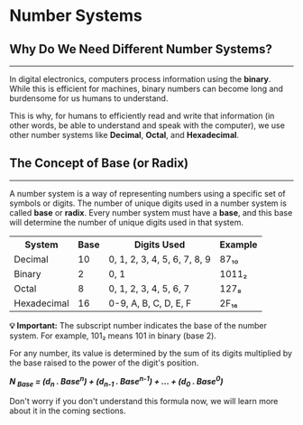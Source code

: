# Number Systems

## Why Do We Need Different Number Systems?

---

In digital electronics, computers process information using the **binary**. While this is efficient for machines, binary numbers can become long and burdensome for us humans to understand. 

This is why, for humans to efficiently read and write that information (in other words, be able to understand and speak with the computer), we use other number systems like **Decimal**, **Octal**, and **Hexadecimal**.


## The Concept of Base (or Radix)
---

A number system is a way of representing numbers using a specific set of symbols or digits. The number of unique digits used in a number system is called **base** or **radix**.
Every number system must have a **base**, and this base will determine the number of unique digits used in that system.

<div class="table-container">
    <table>
        <tr>
            <th>System</th>
            <th>Base</th>
            <th>Digits Used</th>
            <th>Example</th>
        </tr>
        <tr>
            <td>Decimal</td>
            <td>10</td>
            <td>0, 1, 2, 3, 4, 5, 6, 7, 8, 9</td>
            <td>87₁₀</td>
        </tr>
        <tr>
            <td>Binary</td>
            <td>2</td>
            <td>0, 1</td>
            <td>1011₂</td>
        </tr>
        <tr>
            <td>Octal</td>
            <td>8</td>
            <td>0, 1, 2, 3, 4, 5, 6, 7</td>
            <td>127₈</td>
        </tr>
        <tr>
            <td>Hexadecimal</td>
            <td>16</td>
            <td>0-9, A, B, C, D, E, F</td>
            <td>2F₁₆</td>
        </tr>
    </table>
</div>

<div class="note">
    <strong>💡 Important:</strong> The subscript number indicates the base of the number system. For example, 101₂ means 101 in binary (base 2).
</div>
<!-- <div style="border: 1px solid #1b65b9ff; background: linear-gradient(135deg, #667eea 0%, #764ba2 100%); padding: 10px; border-radius: 0px; color: white">
    **NOTE:** The subscript number indicates the base of the number system. For example, 101₂ means 101 in binary (base 2).
</div> -->


<!-- <div style="border: 1px solid #1b65b9ff; background-color: #595e6dff; padding: 10px; border-radius: 0px; color: white">
    **NOTE:** This action is irreversible and may result in data loss. Proceed with caution.
</div> -->

For any number, its value is determined by the sum of its digits multiplied by the base raised to the power of the digit's position.

_**N <sub>Base</sub> = (d<sub>n</sub> . Base<sup>n</sup>) + (d<sub>n-1</sub> . Base<sup>n-1</sup>) + ... + (d<sub>0</sub> . Base<sup>0</sup>)**_

Don't worry if you don't understand this formula now, we will learn more about it in the coming sections.
